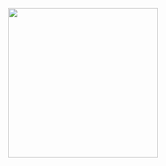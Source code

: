 <p align="center">
<img height="300em" src="https://github-readme-stats.vercel.app/api/top-langs/?username=katayama8000&layout=compact&hide_title=true&langs_count=10&bg_color=22272E&text_color=909DAB&hide_border=true" align = "center"/>
</p>


